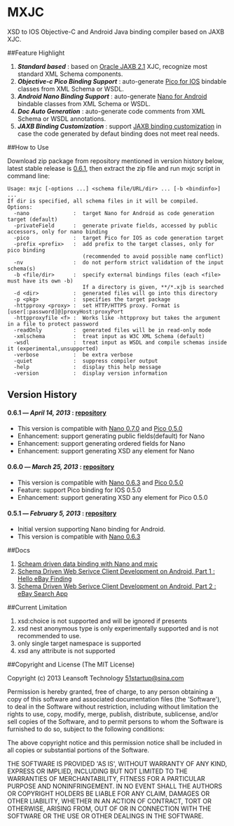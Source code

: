 # MXJC

XSD to IOS Objective-C and Android Java binding compiler based on JAXB XJC.


##Feature Highlight
1. ***Standard based*** : based on [Oracle JAXB 2.1](http://jaxb.java.net/2.1/) XJC, recognize most standard XML Schema components.
2. ***Objective-c Pico Binding Support*** : auto-generate [Pico for IOS](https://github.com/bulldog2011/pico) bindable classes from XML Schema or WSDL.
3. ***Android Nano Binding Support*** : auto-generate [Nano for Android](https://github.com/bulldog2011/nano) bindable classes from XML Schema or WSDL.
4. ***Doc Auto Generation*** : auto-generate code comments from XML Schema or WSDL annotations.
5. ***JAXB Binding Customization*** : support [JAXB binding customization](http://docs.oracle.com/cd/E17802_01/webservices/webservices/docs/2.0/tutorial/doc/JAXBUsing4.html) in case the code generated by defaut binding does not meet real needs. 


##How to Use

Download zip package from repository mentioned in version history below, latest stable release is [0.6.1](https://github.com/bulldog2011/bulldog-repo/tree/master/repo/releases/com/leansoft/mxjc/0.6.1), then extract the zip file and run mxjc script in command line:

	
	Usage: mxjc [-options ...] <schema file/URL/dir> ... [-b <bindinfo>] ...
	If dir is specified, all schema files in it will be compiled.
	Options:
	  -nano              :  target Nano for Android as code generation target (default)
	  -privateField      :  generate private fields, accessed by public accessors, only for nano binding
	  -pico              :  target Pico for IOS as code generation target
	  -prefix <prefix>   :  add prefix to the target classes, only for pico binding
	                        (recommended to avoid possible name conflict)
	  -nv                :  do not perform strict validation of the input schema(s)
	  -b <file/dir>      :  specify external bindings files (each <file> must have its own -b)
	                        If a directory is given, **/*.xjb is searched
	  -d <dir>           :  generated files will go into this directory
	  -p <pkg>           :  specifies the target package
	  -httpproxy <proxy> :  set HTTP/HTTPS proxy. Format is [user[:password]@]proxyHost:proxyPort
	  -httpproxyfile <f> :  Works like -httpproxy but takes the argument in a file to protect password
	  -readOnly          :  generated files will be in read-only mode
	  -xmlschema         :  treat input as W3C XML Schema (default)
	  -wsdl              :  treat input as WSDL and compile schemas inside it (experimental,unsupported)
	  -verbose           :  be extra verbose
	  -quiet             :  suppress compiler output
	  -help              :  display this help message
	  -version           :  display version information



## Version History

#### 0.6.1 — *April 14, 2013* : [repository](https://github.com/bulldog2011/bulldog-repo/tree/master/repo/releases/com/leansoft/mxjc/0.6.1)
  * This version is compatible with [Nano 0.7.0](https://github.com/bulldog2011/bulldog-repo/tree/master/repo/releases/com/leansoft/nano/0.7.0) and [Pico 0.5.0](https://github.com/bulldog2011/pico/tree/v0.5.0)
  * Enhancement: support generating public fields(default) for Nano
  * Enhancement: support generating ordered fields for Nano
  * Enhancement: support generating XSD any element for Nano

#### 0.6.0 — *March 25, 2013* : [repository](https://github.com/bulldog2011/bulldog-repo/tree/master/repo/releases/com/leansoft/mxjc/0.6.0)
  * This version is compatible with [Nano 0.6.3](https://github.com/bulldog2011/bulldog-repo/tree/master/repo/releases/com/leansoft/nano/0.6.3) and [Pico 0.5.0](https://github.com/bulldog2011/pico/tree/v0.5.0)
  * Feature: support Pico binding for IOS 0.5.0
  * Enhancement: support generating XSD any element for Pico 0.5.0

#### 0.5.1 — *February 5, 2013* : [repository](https://github.com/bulldog2011/bulldog-repo/tree/master/repo/releases/com/leansoft/mxjc/0.5.1)

  * Initial version supporting Nano binding for Android.
  * This version is compatible with [Nano 0.6.3](https://github.com/bulldog2011/bulldog-repo/tree/master/repo/releases/com/leansoft/nano/0.6.3)


##Docs
1. [Scheam driven data binding with Nano and mxjc](http://bulldog2011.github.com/blog/2013/02/07/schema-driven-nano-binding/)
2. [Schema Driven Web Serivce Client Development on Android, Part 1 : Hello eBay Finding](http://bulldog2011.github.com/blog/2013/02/17/schema-driven-on-android-part-1-hello-ebay-finding/)
3. [Schema Driven Web Serivce Client Development on Android, Part 2 : eBay Search App](http://bulldog2011.github.com/blog/2013/02/19/schema-driven-on-android-part-2-ebay-search/)


##Current Limitation
1. xsd:choice is not supported and will be ignored if presents
2. xsd nest anonymous type is only experimentally supported and is not recommended to use.
3. only single target namespace is supported
4. xsd any attribute is not supported

##Copyright and License
(The MIT License)

Copyright (c) 2013 Leansoft Technology <51startup@sina.com>

Permission is hereby granted, free of charge, to any person obtaining a copy of this software and associated documentation files (the 'Software'), to deal in the Software without restriction, including without limitation the rights to use, copy, modify, merge, publish, distribute, sublicense, and/or sell copies of the Software, and to permit persons to whom the Software is furnished to do so, subject to the following conditions:

The above copyright notice and this permission notice shall be included in all copies or substantial portions of the Software.

THE SOFTWARE IS PROVIDED 'AS IS', WITHOUT WARRANTY OF ANY KIND, EXPRESS OR IMPLIED, INCLUDING BUT NOT LIMITED TO THE WARRANTIES OF MERCHANTABILITY, FITNESS FOR A PARTICULAR PURPOSE AND NONINFRINGEMENT. IN NO EVENT SHALL THE AUTHORS OR COPYRIGHT HOLDERS BE LIABLE FOR ANY CLAIM, DAMAGES OR OTHER LIABILITY, WHETHER IN AN ACTION OF CONTRACT, TORT OR OTHERWISE, ARISING FROM, OUT OF OR IN CONNECTION WITH THE SOFTWARE OR THE USE OR OTHER DEALINGS IN THE SOFTWARE. 


